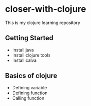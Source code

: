 # closer-with-clojure
This is my clojure learning repository

## Getting Started
- Install java
- Install clojure tools
- Install calva

## Basics of clojure
- Defining variable
- Defining function
- Calling function


